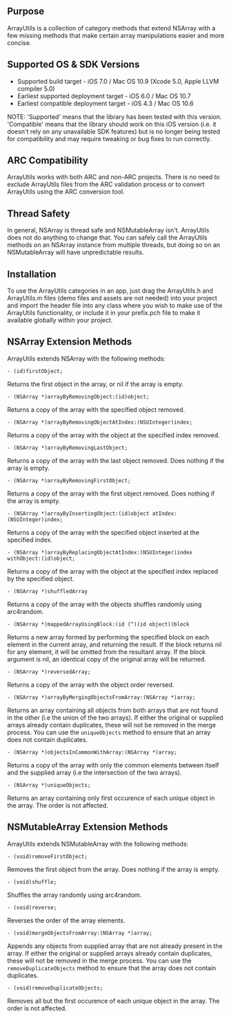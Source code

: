 Purpose
--------------

ArrayUtils is a collection of category methods that extend NSArray with a few missing methods that make certain array manipulations easier and more concise.


Supported OS & SDK Versions
-----------------------------

* Supported build target - iOS 7.0 / Mac OS 10.9 (Xcode 5.0, Apple LLVM compiler 5.0)
* Earliest supported deployment target - iOS 6.0 / Mac OS 10.7
* Earliest compatible deployment target - iOS 4.3 / Mac OS 10.6

NOTE: 'Supported' means that the library has been tested with this version. 'Compatible' means that the library should work on this iOS version (i.e. it doesn't rely on any unavailable SDK features) but is no longer being tested for compatibility and may require tweaking or bug fixes to run correctly.


ARC Compatibility
------------------

ArrayUtils works with both ARC and non-ARC projects. There is no need to exclude ArrayUtils files from the ARC validation process or to convert ArrayUtils using the ARC conversion tool.


Thread Safety
--------------

In general, NSArray is thread safe and NSMutableArray isn't. ArrayUtils does not do anything to change that. You can safely call the ArrayUtils methods on an NSArray instance from multiple threads, but doing so on an NSMutableArray will have unpredictable results.


Installation
--------------

To use the ArrayUtils categories in an app, just drag the ArrayUtils.h and ArrayUtils.m files (demo files and assets are not needed) into your project and import the header file into any class where you wish to make use of the ArrayUtils functionality, or include it in your prefix.pch file to make it available globally within your project.


NSArray Extension Methods
----------------------------

ArrayUtils extends NSArray with the following methods:

    - (id)firstObject;
    
Returns the first object in the array, or nil if the array is empty.
    
    - (NSArray *)arrayByRemovingObject:(id)object;
    
Returns a copy of the array with the specified object removed.
    
    - (NSArray *)arrayByRemovingObjectAtIndex:(NSUInteger)index;
    
Returns a copy of the array with the object at the specified index removed.
    
    - (NSArray *)arrayByRemovingLastObject;
    
Returns a copy of the array with the last object removed. Does nothing if the array is empty.
    
    - (NSArray *)arrayByRemovingFirstObject;
    
Returns a copy of the array with the first object removed. Does nothing if the array is empty.
    
    - (NSArray *)arrayByInsertingObject:(id)object atIndex:(NSUInteger)index;
    
Returns a copy of the array with the specified object inserted at the specified index.
    
    - (NSArray *)arrayByReplacingObjectAtIndex:(NSUInteger)index withObject:(id)object;
    
Returns a copy of the array with the object at the specified index replaced by the specified object.

    - (NSArray *)shuffledArray

Returns a copy of the array with the objects shuffles randomly using arc4random.

    - (NSArray *)mappedArrayUsingBlock:(id (^)(id object))block

Returns a new array formed by performing the specified block on each element in the current array, and returning the result. If the block returns nil for any element, it will be omitted from the resultant array. If the block argument is nil, an identical copy of the original array will be returned.
    
    - (NSArray *)reversedArray;

Returns a copy of the array with the object order reversed.

    - (NSArray *)arrayByMergingObjectsFromArray:(NSArray *)array;

Returns an array containing all objects from both arrays that are not found in the other (i.e the union of the two arrays). If either the original or supplied arrays already contain duplicates, these will not be removed in the merge process. You can use the `uniqueObjects` method to ensure that an array does not contain duplicates.

    - (NSArray *)objectsInCommonWithArray:(NSArray *)array;

Returns a copy of the array with only the common elements between itself and the supplied array (i.e the intersection of the two arrays).

    - (NSArray *)uniqueObjects;
    
Returns an array containing only first occurence of each unique object in the array. The order is not affected.


NSMutableArray Extension Methods
---------------------------------

ArrayUtils extends NSMutableArray with the following methods:

    - (void)removeFirstObject;
    
Removes the first object from the array. Does nothing if the array is empty.

    - (void)shuffle;
    
Shuffles the array randomly using arc4random.

    - (void)reverse;

Reverses the order of the array elements.

    - (void)mergeObjectsFromArray:(NSArray *)array;

Appends any objects from supplied array that are not already present in the array. If either the original or supplied arrays already contain duplicates, these will not be removed in the merge process. You can use the `removeDuplicateObjects` method to ensure that the array does not contain duplicates.

    - (void)removeDuplicateObjects;
    
Removes all but the first occurence of each unique object in the array. The order is not affected.